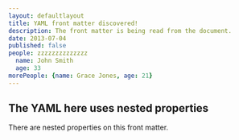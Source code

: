```yaml
---
layout: defaultlayout
title: YAML front matter discovered!
description: The front matter is being read from the document.
date: 2013-07-04
published: false
people: zzzzzzzzzzzzzz
  name: John Smith
  age: 33
morePeople: {name: Grace Jones, age: 21}
---
```



## The YAML here uses nested properties

There are nested properties on this front matter.